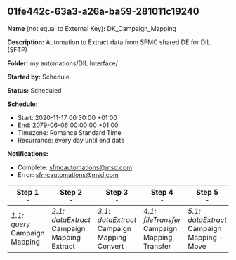 ## 01fe442c-63a3-a26a-ba59-281011c19240

**Name** (not equal to External Key)**:** DK_Campaign_Mapping

**Description:** Automation to Extract data from SFMC shared DE for DIL (SFTP)

**Folder:** my automations/DIL Interface/

**Started by:** Schedule

**Status:** Scheduled

**Schedule:**

* Start: 2020-11-17 00:30:00 +01:00
* End: 2079-06-06 00:00:00 +01:00
* Timezone: Romance Standard Time
* Recurrance: every day until end date

**Notifications:**

* Complete: sfmcautomations@msd.com
* Error: sfmcautomations@msd.com

| Step 1<br>_<small>-</small>_ | Step 2<br>_<small>-</small>_ | Step 3<br>_<small>-</small>_ | Step 4<br>_<small>-</small>_ | Step 5<br>_<small>-</small>_ |
| --- | --- | --- | --- | --- |
| _1.1: query_<br>Campaign Mapping | _2.1: dataExtract_<br>Campaign Mapping Extract | _3.1: dataExtract_<br>Campaign Mapping Convert | _4.1: fileTransfer_<br>Campaign Mapping Transfer | _5.1: dataExtract_<br>Campaign Mapping - Move |
